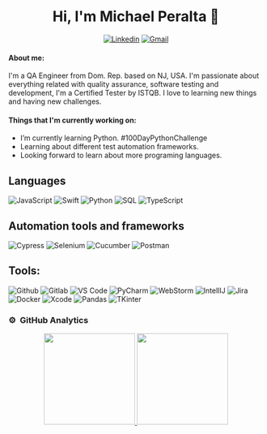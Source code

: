 <div align="center">
<h1>Hi, I'm Michael Peralta 👋</h1>

[![Linkedin](https://img.shields.io/badge/-Michael%20Peralta-blue?style=flat&logo=Linkedin&logoColor=white)](https://www.linkedin.com/in/michaelperalta27/)
[![Gmail](https://img.shields.io/badge/-peralta.michael27@gmail.com-c14438?style=flat&logo=Gmail&logoColor=white)](mailto:peralta.michael27@gmail.com)
</div>


#### About me:
I'm a QA Engineer from Dom. Rep. based on NJ, USA. I'm passionate about everything related with quality assurance, software testing and development, I'm a Certified Tester by ISTQB. I love to learning new things and having new challenges.


#### Things that I'm currently working on: 
* I’m currently learning Python. #100DayPythonChallenge
* Learning about different test automation frameworks.
* Looking forward to learn about more programing languages.


## Languages

![JavaScript](https://img.shields.io/badge/-JavaScript-000000?style=for-the-badge&logo=javascript)
![Swift](https://img.shields.io/badge/-Swift-000000?style=for-the-badge&logo=swift)
![Python](https://img.shields.io/badge/-Python-000000?style=for-the-badge&logo=python)
![SQL](https://img.shields.io/badge/-SQL-000000?style=for-the-badge&logo=mysql)
![TypeScript](https://img.shields.io/badge/typescript-000000.svg?style=for-the-badge&logo=typescript&logoColor=white)


## Automation tools and frameworks

![Cypress](https://img.shields.io/badge/-Cypress-000000?style=for-the-badge&logo=cypress)
![Selenium](https://img.shields.io/badge/-Selenium-000000?style=for-the-badge&logo=selenium)
![Cucumber](https://img.shields.io/badge/-Cucumber-000000?style=for-the-badge&logo=cucumber)
![Postman](https://img.shields.io/badge/-Postman-000000?style=for-the-badge&logo=postman)

## Tools:

![Github](https://img.shields.io/badge/-Github-000000?style=for-the-badge&logo=github)
![Gitlab](https://img.shields.io/badge/-Gitlab-000000?style=for-the-badge&logo=gitlab)
![VS Code](https://img.shields.io/badge/-VS%20Code-000000?style=for-the-badge&logo=Visual%20Studio%20Code)
![PyCharm](https://img.shields.io/badge/-PyCharm-000000?style=for-the-badge&logo=pycharm)
![WebStorm](https://img.shields.io/badge/-WebStrom-000000?style=for-the-badge&logo=webstorm)
![IntellIJ](https://img.shields.io/badge/-IntellIJ%20IDEA-000000?style=for-the-badge&logo=intellij%20idea)
![Jira](https://img.shields.io/badge/-Jira-000000?style=for-the-badge&logo=jira)
![Docker](https://img.shields.io/badge/docker-000000.svg?style=for-the-badge&logo=docker&logoColor=white)
![Xcode](https://img.shields.io/badge/xcode-000000.svg?style=for-the-badge&logo=xcode&logoColor=white)
![Pandas](https://img.shields.io/badge/pandas-000000.svg?style=for-the-badge&logo=pandas&logoColor=white)
![TKinter](https://img.shields.io/badge/tkinter-000000.svg?style=for-the-badge&logo=python&logoColor=white)


### ⚙️ &nbsp;GitHub Analytics

<p align="center">
<a href="https://github.com/MikePeralta27">
  <img height="180em" src="https://github-readme-stats-eight-theta.vercel.app/api?username=MikePeralta27&show_icons=true&theme=algolia&include_all_commits=true&count_private=true" alt=""/>
  <img height="180em" src="https://github-readme-stats-eight-theta.vercel.app/api/top-langs/?username=MikePeralta27&layout=compact&langs_count=8&theme=algolia" alt=""/>
</a>
</p>

